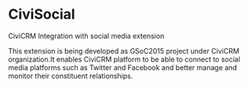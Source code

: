 # CiviSocial
CiviCRM Integration with social media extension

This extension is being developed as GSoC2015 project under CiviCRM organization.It enables CiviCRM platform to be able to connect to social media platforms such as Twitter and Facebook and better manage and monitor their constituent relationships.

